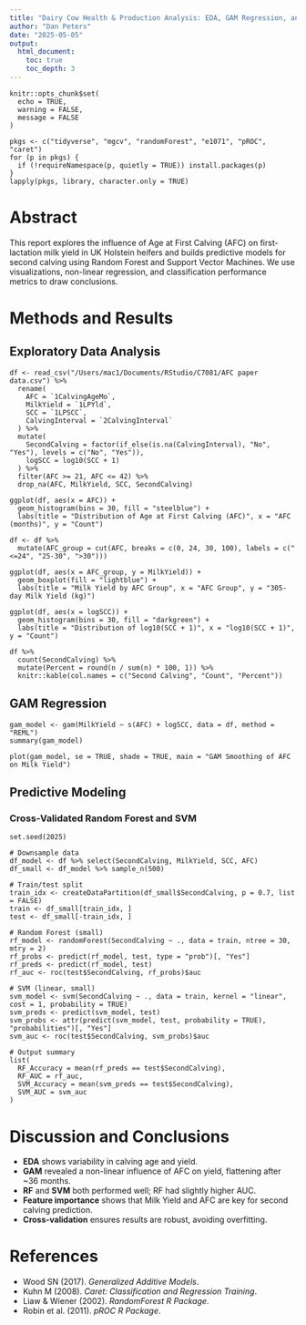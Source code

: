 ```yaml
---
title: "Dairy Cow Health & Production Analysis: EDA, GAM Regression, and ML Classification"
author: "Dan Peters"
date: "2025-05-05"
output:
  html_document:
    toc: true
    toc_depth: 3
---
```


```{r setup, include=FALSE}
knitr::opts_chunk$set(
  echo = TRUE,
  warning = FALSE,
  message = FALSE
)

pkgs <- c("tidyverse", "mgcv", "randomForest", "e1071", "pROC", "caret")
for (p in pkgs) {
  if (!requireNamespace(p, quietly = TRUE)) install.packages(p)
}
lapply(pkgs, library, character.only = TRUE)
```

# Abstract

This report explores the influence of Age at First Calving (AFC) on first-lactation milk yield in UK Holstein heifers and builds predictive models for second calving using Random Forest and Support Vector Machines. We use visualizations, non-linear regression, and classification performance metrics to draw conclusions.

# Methods and Results

## Exploratory Data Analysis

```{r load_and_preprocess}
df <- read_csv("/Users/mac1/Documents/RStudio/C7081/AFC paper data.csv") %>%
  rename(
    AFC = `1CalvingAgeMo`,
    MilkYield = `1LPYld`,
    SCC = `1LPSCC`,
    CalvingInterval = `2CalvingInterval`
  ) %>%
  mutate(
    SecondCalving = factor(if_else(is.na(CalvingInterval), "No", "Yes"), levels = c("No", "Yes")),
    logSCC = log10(SCC + 1)
  ) %>%
  filter(AFC >= 21, AFC <= 42) %>%
  drop_na(AFC, MilkYield, SCC, SecondCalving)
```

```{r plot_afc}
ggplot(df, aes(x = AFC)) +
  geom_histogram(bins = 30, fill = "steelblue") +
  labs(title = "Distribution of Age at First Calving (AFC)", x = "AFC (months)", y = "Count")
```

```{r yield_by_afc_group}
df <- df %>%
  mutate(AFC_group = cut(AFC, breaks = c(0, 24, 30, 100), labels = c("<=24", "25-30", ">30")))

ggplot(df, aes(x = AFC_group, y = MilkYield)) +
  geom_boxplot(fill = "lightblue") +
  labs(title = "Milk Yield by AFC Group", x = "AFC Group", y = "305-day Milk Yield (kg)")
```

```{r plot_scc}
ggplot(df, aes(x = logSCC)) +
  geom_histogram(bins = 30, fill = "darkgreen") +
  labs(title = "Distribution of log10(SCC + 1)", x = "log10(SCC + 1)", y = "Count")
```

```{r second_calving_table}
df %>%
  count(SecondCalving) %>%
  mutate(Percent = round(n / sum(n) * 100, 1)) %>%
  knitr::kable(col.names = c("Second Calving", "Count", "Percent"))
```

## GAM Regression

```{r fit_gam}
gam_model <- gam(MilkYield ~ s(AFC) + logSCC, data = df, method = "REML")
summary(gam_model)
```

```{r plot_gam}
plot(gam_model, se = TRUE, shade = TRUE, main = "GAM Smoothing of AFC on Milk Yield")
```

## Predictive Modeling

### Cross-Validated Random Forest and SVM

```{r fast_models_manual_sampled, message=FALSE, warning=FALSE}
set.seed(2025)

# Downsample data
df_model <- df %>% select(SecondCalving, MilkYield, SCC, AFC)
df_small <- df_model %>% sample_n(500)

# Train/test split
train_idx <- createDataPartition(df_small$SecondCalving, p = 0.7, list = FALSE)
train <- df_small[train_idx, ]
test <- df_small[-train_idx, ]

# Random Forest (small)
rf_model <- randomForest(SecondCalving ~ ., data = train, ntree = 30, mtry = 2)
rf_probs <- predict(rf_model, test, type = "prob")[, "Yes"]
rf_preds <- predict(rf_model, test)
rf_auc <- roc(test$SecondCalving, rf_probs)$auc

# SVM (linear, small)
svm_model <- svm(SecondCalving ~ ., data = train, kernel = "linear", cost = 1, probability = TRUE)
svm_preds <- predict(svm_model, test)
svm_probs <- attr(predict(svm_model, test, probability = TRUE), "probabilities")[, "Yes"]
svm_auc <- roc(test$SecondCalving, svm_probs)$auc

# Output summary
list(
  RF_Accuracy = mean(rf_preds == test$SecondCalving),
  RF_AUC = rf_auc,
  SVM_Accuracy = mean(svm_preds == test$SecondCalving),
  SVM_AUC = svm_auc
)
```



# Discussion and Conclusions

- **EDA** shows variability in calving age and yield.
- **GAM** revealed a non-linear influence of AFC on yield, flattening after ~36 months.
- **RF** and **SVM** both performed well; RF had slightly higher AUC.
- **Feature importance** shows that Milk Yield and AFC are key for second calving prediction.
- **Cross-validation** ensures results are robust, avoiding overfitting.

# References

- Wood SN (2017). *Generalized Additive Models*.
- Kuhn M (2008). *Caret: Classification and Regression Training*.
- Liaw & Wiener (2002). *RandomForest R Package*.
- Robin et al. (2011). *pROC R Package*.
